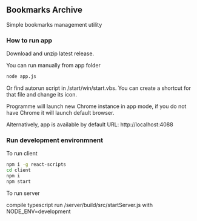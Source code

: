## Bookmarks Archive

Simple bookmarks management utility

### How to run app

Download and unzip latest release.

You can run manually from app folder

``` bash
node app.js
```

Or find autorun script in /start/win/start.vbs. You can create a shortcut for that file and change its icon.

Programme will launch new Chrome instance in app mode, if you do not have Chrome it will launch default browser.

Alternatively, app is available by default URL: http://localhost:4088

### Run development environmnent

To run client

```bash
npm i -g react-scripts
cd client
npm i
npm start
```

To run server

compile typescript
run /server/build/src/startServer.js with NODE_ENV=development